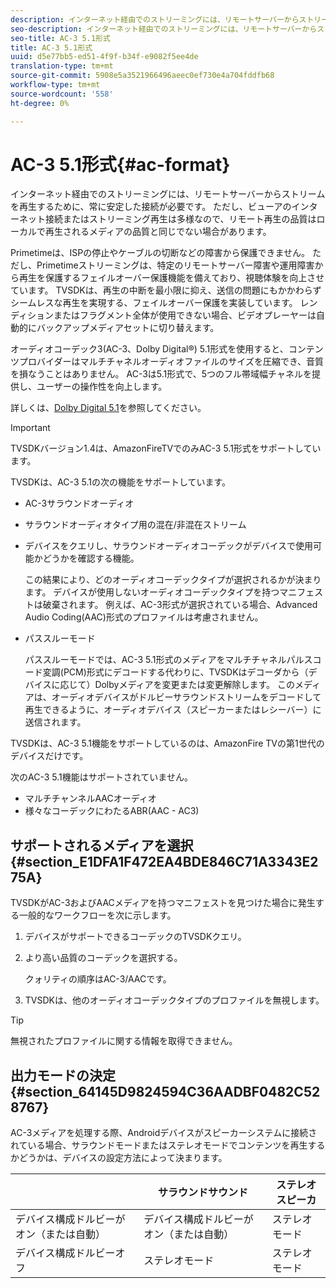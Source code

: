 ```yaml
---
description: インターネット経由でのストリーミングには、リモートサーバーからストリームを再生するために、常に安定した接続が必要です。 ただし、ビューアのインターネット接続またはストリーミング再生は多様なので、リモート再生の品質はローカルで再生されるメディアの品質と同じでない場合があります。
seo-description: インターネット経由でのストリーミングには、リモートサーバーからストリームを再生するために、常に安定した接続が必要です。 ただし、ビューアのインターネット接続またはストリーミング再生は多様なので、リモート再生の品質はローカルで再生されるメディアの品質と同じでない場合があります。
seo-title: AC-3 5.1形式
title: AC-3 5.1形式
uuid: d5e77bb5-ed51-4f9f-b34f-e9082f5ee4de
translation-type: tm+mt
source-git-commit: 5908e5a3521966496aeec0ef730e4a704fddfb68
workflow-type: tm+mt
source-wordcount: '558'
ht-degree: 0%

---
```



# AC-3 5.1形式{#ac-format}

インターネット経由でのストリーミングには、リモートサーバーからストリームを再生するために、常に安定した接続が必要です。 ただし、ビューアのインターネット接続またはストリーミング再生は多様なので、リモート再生の品質はローカルで再生されるメディアの品質と同じでない場合があります。

Primetimeは、ISPの停止やケーブルの切断などの障害から保護できません。 ただし、Primetimeストリーミングは、特定のリモートサーバー障害や運用障害から再生を保護するフェイルオーバー保護機能を備えており、視聴体験を向上させています。 TVSDKは、再生の中断を最小限に抑え、送信の問題にもかかわらずシームレスな再生を実現する、フェイルオーバー保護を実装しています。 レンディションまたはフラグメント全体が使用できない場合、ビデオプレーヤーは自動的にバックアップメディアセットに切り替えます。

オーディオコーデック3(AC-3、Dolby Digital®) 5.1形式を使用すると、コンテンツプロバイダーはマルチチャネルオーディオファイルのサイズを圧縮でき、音質を損なうことはありません。 AC-3は5.1形式で、5つのフル帯域幅チャネルを提供し、ユーザーの操作性を向上します。

詳しくは、[Dolby Digital 5.1](https://www.dolby.com/us/en/technologies/dolby-digital.html)を参照してください。

>[!IMPORTANT]
>
>TVSDKバージョン1.4は、AmazonFireTVでのみAC-3 5.1形式をサポートしています。

TVSDKは、AC-3 5.1の次の機能をサポートしています。

* AC-3サラウンドオーディオ
* サラウンドオーディオタイプ用の混在/非混在ストリーム
* デバイスをクエリし、サラウンドオーディオコーデックがデバイスで使用可能かどうかを確認する機能。

   この結果により、どのオーディオコーデックタイプが選択されるかが決まります。 デバイスが使用しないオーディオコーデックタイプを持つマニフェストは破棄されます。 例えば、AC-3形式が選択されている場合、Advanced Audio Coding(AAC)形式のプロファイルは考慮されません。
* パススルーモード

   パススルーモードでは、AC-3 5.1形式のメディアをマルチチャネルパルスコード変調(PCM)形式にデコードする代わりに、TVSDKはデコーダから（デバイスに応じて）Dolbyメディアを変更または変更解除します。 このメディアは、オーディオデバイスがドルビーサラウンドストリームをデコードして再生できるように、オーディオデバイス（スピーカーまたはレシーバー）に送信されます。

TVSDKは、AC-3 5.1機能をサポートしているのは、AmazonFire TVの第1世代のデバイスだけです。

次のAC-3 5.1機能はサポートされていません。

* マルチチャンネルAACオーディオ
* 様々なコーデックにわたるABR(AAC - AC3)

## サポートされるメディアを選択{#section_E1DFA1F472EA4BDE846C71A3343E275A}

TVSDKがAC-3およびAACメディアを持つマニフェストを見つけた場合に発生する一般的なワークフローを次に示します。

1. デバイスがサポートできるコーデックのTVSDKクエリ。
1. より高い品質のコーデックを選択する。

   クォリティの順序はAC-3/AACです。
1. TVSDKは、他のオーディオコーデックタイプのプロファイルを無視します。

>[!TIP]
>
>無視されたプロファイルに関する情報を取得できません。

## 出力モードの決定{#section_64145D9824594C36AADBF0482C528767}

AC-3メディアを処理する際、Androidデバイスがスピーカーシステムに接続されている場合、サラウンドモードまたはステレオモードでコンテンツを再生するかどうかは、デバイスの設定方法によって決まります。

|  | サラウンドサウンド | ステレオスピーカ |
|---|---|---|
| デバイス構成ドルビーがオン（または自動） | デバイス構成ドルビーがオン（または自動） | ステレオモード |
| デバイス構成ドルビーオフ | ステレオモード | ステレオモード |

